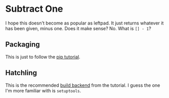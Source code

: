# Subtract One

I hope this doesn't become as popular as leftpad. It just returns whatever it
has been given, minus one. Does it make sense? No. What is `[] - 1`?

## Packaging

This is just to follow the [pip tutorial][pip].

## Hatchling

This is the recommended [build backend][build] from the tutorial. I guess the
one I'm more familiar with is `setuptools`.

[pip]: https://packaging.python.org/en/latest/tutorials/packaging-projects/
[build]: https://packaging.python.org/en/latest/glossary/#term-Build-Backend

